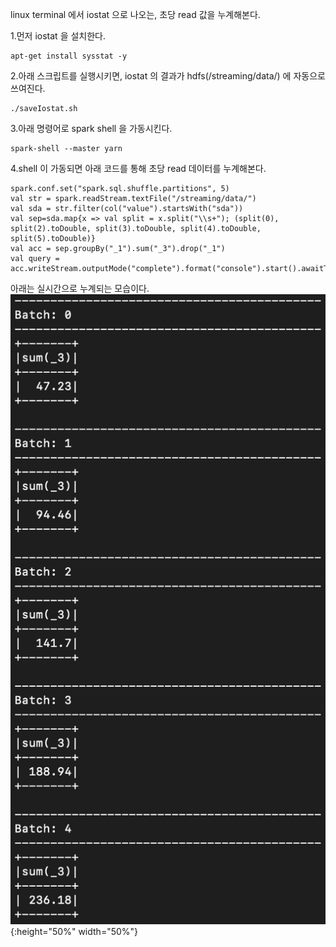 linux terminal 에서 iostat 으로 나오는, 초당 read  값을 누계해본다.  

1.먼저 iostat 을 설치한다.  


    apt-get install sysstat -y  

2.아래 스크립트를 실행시키면, iostat 의 결과가 hdfs(/streaming/data/) 에 자동으로 쓰여진다.  


    ./saveIostat.sh

3.아래 명령어로 spark shell 을 가동시킨다.  
 

    spark-shell --master yarn  

4.shell 이 가동되면 아래 코드를 통해 초당 read 데이터를 누계해본다.  


    spark.conf.set("spark.sql.shuffle.partitions", 5)
    val str = spark.readStream.textFile("/streaming/data/")
    val sda = str.filter(col("value").startsWith("sda"))
    val sep=sda.map{x => val split = x.split("\\s+"); (split(0), split(2).toDouble, split(3).toDouble, split(4).toDouble, split(5).toDouble)}
    val acc = sep.groupBy("_1").sum("_3").drop("_1")
    val query = acc.writeStream.outputMode("complete").format("console").start().awaitTermination()
 
아래는 실시간으로 누계되는 모습이다.  
![](/real-time-io-monitoring/acc.png){:height="50%" width="50%"}
